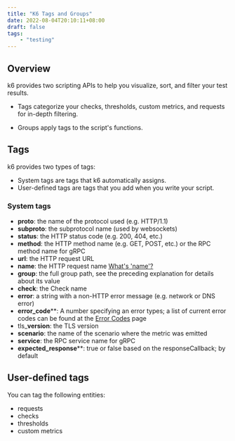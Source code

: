 ```yaml
---
title: "K6 Tags and Groups"
date: 2022-08-04T20:10:11+08:00
draft: false
tags:
    - "testing"
---
```


## Overview 

k6 provides two scripting APIs to help you visualize, sort, and filter your test
results.

* Tags categorize your checks, thresholds, custom metrics, and requests for
in-depth filtering. 

* Groups apply tags to the script's functions.

## Tags

k6 provides two types of tags:

* System tags are tags that k6 automatically assigns.
* User-defined tags are tags that you add when you write your script.

### System tags

* **proto**: the name of the protocol used (e.g. HTTP/1.1)
* **subproto**: the subprotocol name (used by websockets)
* **status**: the HTTP status code (e.g. 200, 404, etc.)
* **method**: the HTTP method name (e.g. GET, POST, etc.) or the RPC method name for gRPC
* **url**: the HTTP request URL
* **name**: the HTTP request name [What's 'name'?](https://k6.io/docs/using-k6/http-requests/#url-grouping "What's 'name'?") 
* **group**: the full group path, see the preceding explanation for details
  about its value
* **check**: the Check name
* **error**: a string with a non-HTTP error message (e.g. network or DNS error)
* **error_code****: A number specifying an error types; a list of current error
  codes can be found at the [Error Codes](https://k6.io/docs/javascript-api/error-codes/) page
* tls_**version**: the TLS version
* **scenario**: the name of the scenario where the metric was emitted
* **service**: the RPC service name for gRPC
* **expected_response****: true or false based on the responseCallback; by default

## User-defined tags

You can tag the following entities:

* requests
* checks
* thresholds
* custom metrics
